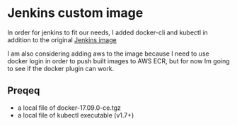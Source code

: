 # Jenkins custom image

In order for jenkins to fit our needs, I added docker-cli and kubectl in addition to the original [Jenkins image](https://hub.docker.com/r/jenkins/jenkins/)

I am also considering adding aws to the image because I need to use docker login in order to push built images to AWS ECR, but for now Im going to see if the docker plugin can work.

## Preqeq
- a local file of docker-17.09.0-ce.tgz
- a local file of kubectl executable (v1.7+)
